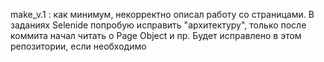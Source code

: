 make_v.1 : как минимум, некорректно описал работу со страницами. В заданиях Selenide попробую исправить "архитектуру", только после коммита начал читать о Page Object и пр. Будет исправлено в этом репозитории, если необходимо
